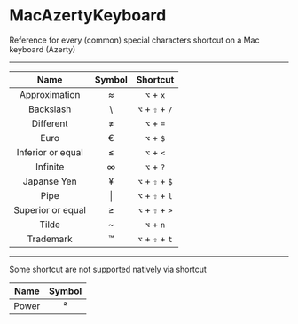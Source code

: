 # MacAzertyKeyboard
Reference for every (common) special characters shortcut on a Mac keyboard (Azerty)

---

| Name              | Symbol        | Shortcut                 |
| :---------------: |:-------------:| :-----------------------:|
| Approximation     | ≈             | `⌥` + `x`                |
| Backslash         | \\            | `⌥` + `⇧` + `/`          |
| Different         | ≠             | `⌥` + `=`                |
| Euro              | €             | `⌥` + `$`                |
| Inferior or equal | ≤             | `⌥` + `<`                |
| Infinite          | ∞             | `⌥` + `?`                |
| Japanse Yen       | ¥             | `⌥` + `⇧` + `$`          |
| Pipe              | \|            | `⌥` + `⇧` + `l`          |
| Superior or equal | ≥             | `⌥` + `⇧` + `>`          |
| Tilde             | ~             | `⌥` + `n`                |
| Trademark         | ™             | `⌥` + `⇧` + `t`          |

---

Some shortcut are not supported natively via shortcut

| Name              | Symbol        |
| :---------------: |:-------------:|
| Power             | ²             |

